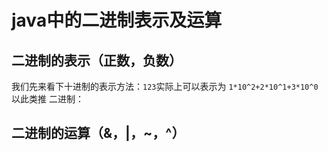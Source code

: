# java中的二进制表示及运算

## 二进制的表示（正数，负数）

我们先来看下十进制的表示方法：`123`实际上可以表示为 `1*10^2+2*10^1+3*10^0` 以此类推
二进制：

## 二进制的运算（&，\|，~，^）



